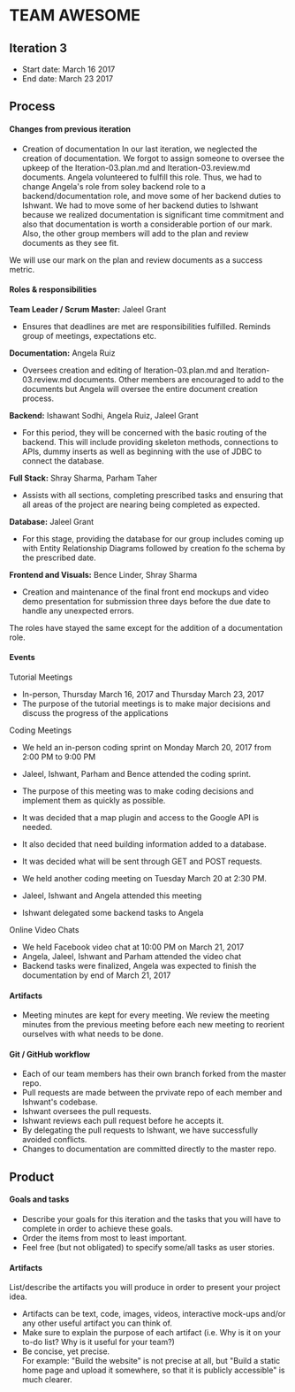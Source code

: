 # TEAM AWESOME



## Iteration 3

 * Start date: March 16 2017
 * End date: March 23 2017

## Process

#### Changes from previous iteration

* Creation of documentation
In our last iteration, we neglected the creation of documentation. We forgot 
to assign someone to oversee the upkeep of the Iteration-03.plan.md and 
Iteration-03.review.md documents. Angela volunteered to fulfill this role. 
Thus, we had to change Angela's role from soley backend role to a
backend/documentation role, and move some of her backend duties to Ishwant.
We had to move some of her backend duties to Ishwant because we realized
documentation is significant time commitment and also that documentation
is worth a considerable portion of our mark. Also, the other group
members will add to the plan and review documents as they see fit. 

We will use our mark on the plan and review documents as a success metric.


#### Roles & responsibilities

**Team Leader / Scrum Master:** Jaleel Grant 

* Ensures that deadlines are met are responsibilities fulfilled. Reminds group of meetings, expectations etc.

**Documentation:** Angela Ruiz

* Oversees creation and editing of Iteration-03.plan.md and 
Iteration-03.review.md documents. Other members are encouraged to add
to the documents but Angela will oversee the entire document creation
process.


**Backend:** Ishawant Sodhi, Angela Ruiz, Jaleel Grant

* For this period, they will be concerned with the basic routing of the backend. This will include providing skeleton methods, connections to APIs, dummy inserts as well as beginning with the use of JDBC to connect the database.

**Full Stack:** Shray Sharma, Parham Taher

* Assists with all sections, completing prescribed tasks and ensuring that all areas of the project are nearing being completed as expected.  

**Database:** Jaleel Grant

* For this stage, providing the database for our group includes coming up with Entity Relationship Diagrams followed by creation fo the schema by the prescribed date. 

**Frontend and Visuals:** Bence Linder, Shray Sharma

* Creation and maintenance of the final front end mockups and video demo presentation for submission three days before the due date to handle any unexpected errors.

The roles have stayed the same except for the addition of a 
documentation role.


#### Events

Tutorial Meetings

 * In-person, Thursday March 16, 2017 and Thursday March 23, 2017
 * The purpose of the tutorial meetings is to make major decisions
 and discuss the progress of the applications

Coding Meetings
 * We held an in-person coding sprint on Monday March 20, 2017 from 2:00 PM to 9:00 PM
 * Jaleel, Ishwant, Parham and Bence attended the coding sprint.
 * The purpose of this meeting was to make coding decisions and 
 implement them as quickly as possible.
 * It was decided that a map plugin and access to the Google API
 is needed.
 * It also decided that need building information added to a 
 database.
 * It was decided what will be sent through GET and POST requests.

 * We held another coding meeting on Tuesday March 20 at 2:30 PM.
 * Jaleel, Ishwant and Angela attended this meeting
 * Ishwant delegated some backend tasks to Angela

Online Video Chats
 * We held Facebook video chat at 10:00 PM on March 21, 2017
 * Angela, Jaleel, Ishwant and Parham attended the video chat
 * Backend tasks were finalized, Angela was expected to finish
 the documentation by end of March 21, 2017


#### Artifacts

* Meeting minutes are kept for every meeting.
We review the meeting minutes from the previous meeting before
each new meeting to reorient ourselves with what needs to be done.

#### Git / GitHub workflow

* Each of our team members has their own branch forked from the
master repo.
* Pull requests are made between the prvivate repo of each member
and Ishwant's codebase.
* Ishwant oversees the pull requests.
* Ishwant reviews each pull request before he accepts it.
* By delegating the pull requests to Ishwant, we have successfully
avoided conflicts.
* Changes to documentation are committed directly to the master repo.


## Product

#### Goals and tasks

 * Describe your goals for this iteration and the tasks that you will have to complete in order to achieve these goals.
 * Order the items from most to least important.
 * Feel free (but not obligated) to specify some/all tasks as user stories.

#### Artifacts

List/describe the artifacts you will produce in order to present your project idea.

 * Artifacts can be text, code, images, videos, interactive mock-ups and/or any other useful artifact you can think of.
 * Make sure to explain the purpose of each artifact (i.e. Why is it on your to-do list? Why is it useful for your team?)
 * Be concise, yet precise.         
   For example: "Build the website" is not precise at all, but "Build a static home page and upload it somewhere, so that it is publicly accessible" is much clearer.